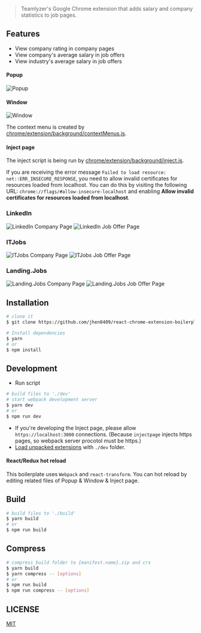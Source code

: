 > Teamlyzer's Google Chrome extension that adds salary and company statistics to job pages.

## Features

 - View company rating in company pages
 - View company's average salary in job offers
 - View industry's average salary in job offers

#### Popup

![Popup](https://user-images.githubusercontent.com/10537219/95662989-219b5e00-0b33-11eb-9e65-5e32acb66d07.png)

#### Window

![Window](https://user-images.githubusercontent.com/10537219/95663027-80f96e00-0b33-11eb-9604-265304bfd343.png)

The context menu is created by [chrome/extension/background/contextMenus.js](chrome/extension/background/contextMenus.js).

#### Inject page

The inject script is being run by [chrome/extension/background/inject.js](chrome/extension/background/inject.js).

If you are receiving the error message `Failed to load resource: net::ERR_INSECURE_RESPONSE`, you need to allow invalid certificates for resources loaded from localhost. You can do this by visiting the following URL: `chrome://flags/#allow-insecure-localhost` and enabling **Allow invalid certificates for resources loaded from localhost**.

### LinkedIn

![LinkedIn Company Page](https://user-images.githubusercontent.com/10537219/95663028-85258b80-0b33-11eb-91bf-bebebdef7617.png)
![LinkedIn Job Offer Page](https://user-images.githubusercontent.com/10537219/95663175-d6824a80-0b34-11eb-8b21-7fd5134171f8.png)

### ITJobs

![ITJobs Company Page](https://user-images.githubusercontent.com/10537219/95663233-6aecad00-0b35-11eb-9df4-04314dab117e.png)
![ITJobs Job Offer Page](https://user-images.githubusercontent.com/10537219/95663244-750eab80-0b35-11eb-9180-b148251e2afc.png)

### Landing.Jobs

![Landing.Jobs Company Page](https://user-images.githubusercontent.com/10537219/95663266-b0a97580-0b35-11eb-80a8-17c056b7780a.png)
![Landing.Jobs Job Offer Page](https://user-images.githubusercontent.com/10537219/95663269-c028be80-0b35-11eb-950f-6297eb91f365.png)



## Installation

```bash
# clone it
$ git clone https://github.com/jhen0409/react-chrome-extension-boilerplate.git

# Install dependencies
$ yarn
# or
$ npm install
```

## Development

* Run script
```bash
# build files to './dev'
# start webpack development server
$ yarn dev
# or
$ npm run dev
```
* If you're developing the Inject page, please allow `https://localhost:3000` connections. (Because `injectpage` injects https pages, so webpack server procotol must be https.)
* [Load unpacked extensions](https://developer.chrome.com/extensions/getstarted#unpacked) with `./dev` folder.

#### React/Redux hot reload

This boilerplate uses `Webpack` and `react-transform`. You can hot reload by editing related files of Popup & Window & Inject page.

## Build

```bash
# build files to './build'
$ yarn build
# or
$ npm run build
```

## Compress

```bash
# compress build folder to {manifest.name}.zip and crx
$ yarn build
$ yarn compress -- [options]
# or
$ npm run build
$ npm run compress -- [options]
```

## LICENSE

[MIT](LICENSE)
